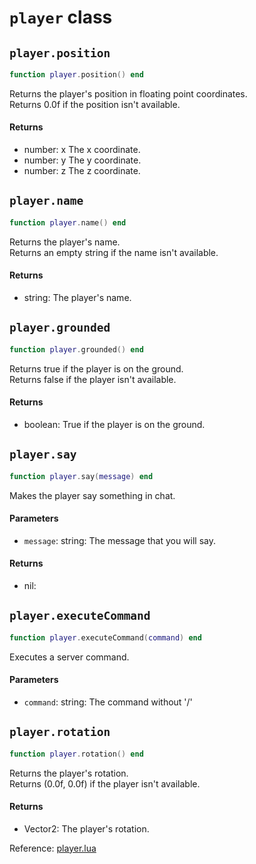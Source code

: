 # `player` class



## `player.position`
```lua
function player.position() end
```
Returns the player's position in floating point coordinates.  
Returns 0.0f if the position isn't available.

#### Returns
- number: x The x coordinate.
- number: y The y coordinate.
- number: z The z coordinate.

## `player.name`
```lua
function player.name() end
```
Returns the player's name.  
Returns an empty string if the name isn't available.

#### Returns
- string: The player's name.

## `player.grounded`
```lua
function player.grounded() end
```
Returns true if the player is on the ground.  
Returns false if the player isn't available.

#### Returns
- boolean: True if the player is on the ground.

## `player.say`
```lua
function player.say(message) end
```
Makes the player say something in chat.

#### Parameters
- `message`: string: The message that you will say.
#### Returns
- nil: 

## `player.executeCommand`
```lua
function player.executeCommand(command) end
```
Executes a server command.

#### Parameters
- `command`: string: The command without '/'

## `player.rotation`
```lua
function player.rotation() end
```
Returns the player's rotation.  
Returns (0.0f, 0.0f) if the player isn't available.

#### Returns
- Vector2: The player's rotation.

Reference: [player.lua](https://github.com/flarialmc/scripting-wiki/tree/main/autocomplete/game/player.lua)